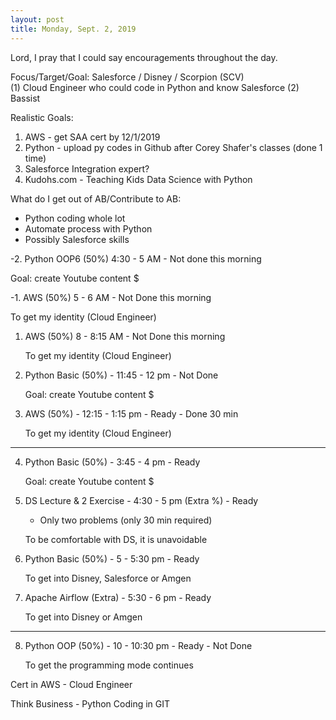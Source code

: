 ```yaml
---
layout: post
title: Monday, Sept. 2, 2019
---
```


Lord, I pray that I could say encouragements throughout the day.
  

Focus/Target/Goal:  Salesforce / Disney / Scorpion (SCV)     
(1) Cloud Engineer who could code in Python and know Salesforce (2) Bassist

Realistic Goals: 
1) AWS - get SAA cert by 12/1/2019
2) Python - upload py codes in Github after Corey Shafer's classes (done 1 time)
3) Salesforce Integration expert?
5) Kudohs.com - Teaching Kids Data Science with Python

What do I get out of AB/Contribute to AB:
- Python coding whole lot
- Automate process with Python
- Possibly Salesforce skills
      
-2. Python OOP6 (50%) 4:30 - 5 AM - Not done this morning

  Goal: create Youtube content $



-1. AWS (50%) 5 - 6 AM - Not Done this morning 
   
   To get my identity (Cloud Engineer)



1. AWS (50%) 8 - 8:15 AM - Not Done this morning
   
   To get my identity (Cloud Engineer)




2. Python Basic (50%) - 11:45 - 12 pm - Not Done 
   
   Goal: create Youtube content $



3. AWS (50%) - 12:15 - 1:15 pm - Ready - Done 30 min
   
   To get my identity (Cloud Engineer)


---------------------------------------------

4. Python Basic (50%) - 3:45 - 4 pm - Ready
   
   Goal: create Youtube content $




5. DS Lecture & 2 Exercise - 4:30 - 5 pm (Extra %) - Ready
   
   - Only two problems (only 30 min required)
   
   To be comfortable with DS, it is unavoidable



6. Python Basic (50%) - 5 - 5:30 pm - Ready
   
   To get into Disney, Salesforce or Amgen



7. Apache Airflow (Extra) - 5:30 - 6 pm - Ready
   
   To get into Disney or Amgen

-------------------------------------------

8. Python OOP (50%) - 10 - 10:30 pm - Ready  - Not Done
   
   To get the programming mode continues


Cert in AWS - Cloud Engineer

Think Business - Python Coding in GIT
